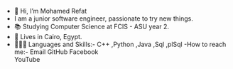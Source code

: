 - 👋 Hi, I’m Mohamed Refat
- I am a junior software engineer, passionate to try new things.
- 📚 Studying Computer Science at FCIS - ASU year 2.
- 📌 Lives in Cairo, Egypt.
- 👨🏻‍💻 Languages and Skills:-
    C++ ,Python ,Java ,Sql ,plSql
-How to reach me:-
Email 
GitHub 
Facebook  
YouTube

<!---
Mohammed-Refat/Mohammed-Refat is a ✨ special ✨ repository because its `README.md` (this file) appears on your GitHub profile.
You can click the Preview link to take a look at your changes.
--->
